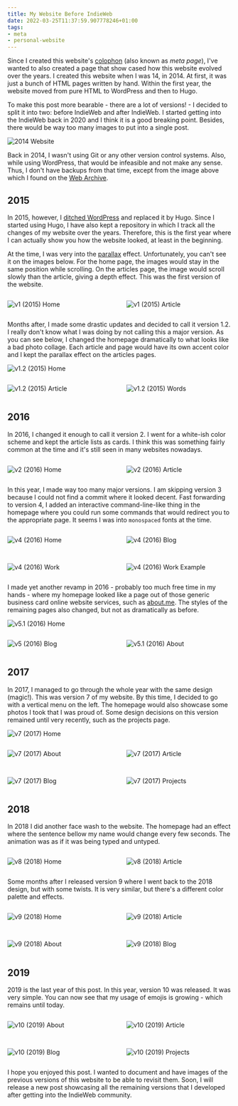 ```yaml
---
title: My Website Before IndieWeb
date: 2022-03-25T11:37:59.907778246+01:00
tags:
- meta
- personal-website
---
```


Since I created this website's [colophon](/about/#colophon) (also known as _meta page_), I've wanted to also created a page that show cased how this website evolved over the years. I created this website when I was 14, in 2014. At first, it was just a bunch of HTML pages written by hand. Within the first year, the website moved from pure HTML to WordPress and then to Hugo.

<!--more-->

<style>
.g50-50 {
  display: grid;
  grid-template-columns: 50% 50%;
  grid-gap: 1rem;
}

.g50-50 figure {
  margin: 0;
}

figure figcaption {
  display: none
}

figure img {
  border: 1px solid var(--mg);
}
</style>

To make this post more bearable - there are a lot of versions! - I decided to split it into two: before IndieWeb and after IndieWeb. I started getting into the IndieWeb back in 2020 and I think it is a good breaking point. Besides, there would be way too many images to put into a single post.

![2014 Website](cdn:/2022-03-first-website?class=fw "2014 Snapshot From Web Archive")

Back in 2014, I wasn't using Git or any other version control systems. Also, while using WordPress, that would be infeasible and not make any sense. Thus, I don't have backups from that time, except from the image above which I found on the [Web Archive](https://web.archive.org/).

## 2015

In 2015, however, I [ditched WordPress](/2015/08/12/farewell-wordpress-hello-hugo) and replaced it by Hugo. Since I started using Hugo, I have also kept a repository in which I track all the changes of my website over the years. Therefore, this is the first year where I can actually show you how the website looked, at least in the beginning.

At the time, I was very into the [parallax](https://en.wikipedia.org/wiki/Parallax) effect. Unfortunately, you can't see it on the images below. For the home page, the images would stay in the same position while scrolling. On the articles page, the image would scroll slowly than the article, giving a depth effect. This was the first version of the website.

<div class="g50-50 fw">

![v1 (2015) Home](cdn:/2022-03-v1)

![v1 (2015) Article](cdn:/2022-03-v1-article)

</div>

Months after, I made some drastic updates and decided to call it version 1.2. I really don't know what I was doing by not calling this a major version. As you can see below, I changed the homepage dramatically to what looks like a bad photo collage. Each article and page would have its own accent color and I kept the parallax effect on the articles pages.

![v1.2 (2015) Home](cdn:/2022-03-v1.2?class=fw)

<div class="g50-50 fw">

![v1.2 (2015) Article](cdn:/2022-03-v1.2-article)

![v1.2 (2015) Words](cdn:/2022-03-v1.2-words)

</div>

## 2016

In 2016, I changed it enough to call it version 2. I went for a white-ish color scheme and kept the article lists as cards. I think this was something fairly common at the time and it's still seen in many websites nowadays.

<div class="g50-50 fw">

![v2 (2016) Home](cdn:/2022-03-v2)

![v2 (2016) Article](cdn:/2022-03-v2-article)

</div>

In this year, I made way too many major versions. I am skipping version 3 because I could not find a commit where it looked decent. Fast forwarding to version 4, I added an interactive command-line-like thing in the homepage where you could run some commands that would redirect you to the appropriate page. It seems I was into `monospaced` fonts at the time.

<div class="g50-50 fw">

![v4 (2016) Home](cdn:/2022-03-v4)

![v4 (2016) Blog](cdn:/2022-03-v4-blog)

![v4 (2016) Work](cdn:/2022-03-v4-work)

![v4 (2016) Work Example](cdn:/2022-03-v4-work-example)

</div>

I made yet another revamp in 2016 - probably too much free time in my hands - where my homepage looked like a page out of those generic business card online website services, such as [about.me](https://about.me/). The styles of the remaining pages also changed, but not as dramatically as before.

![v5.1 (2016) Home](cdn:/2022-03-v5.1-home?class=fw)

<div class="g50-50 fw">

![v5 (2016) Blog](cdn:/2022-03-v5-blog)

![v5.1 (2016) About](cdn:/2022-03-v5.1-about)

</div>

## 2017

In 2017, I managed to go through the whole year with the same design (magic!). This was version 7 of my website. By this time, I decided to go with a vertical menu on the left. The homepage would also showcase some photos I took that I was proud of. Some design decisions on this version remained until very recently, such as the projects page.
 
![v7 (2017) Home](cdn:/2022-03-v7-home?class=fw)

<div class="g50-50 fw">

![v7 (2017) About](cdn:/2022-03-v7-about)

![v7 (2017) Article](cdn:/2022-03-v7-article)

![v7 (2017) Blog](cdn:/2022-03-v7-blog)

![v7 (2017) Projects](cdn:/2022-03-v7-projects)

</div>

## 2018

In 2018 I did another face wash to the website. The homepage had an effect where the sentence bellow my name would change every few seconds. The animation was as if it was being typed and untyped.

<div class="g50-50 fw">

![v8 (2018) Home](cdn:/2022-03-v8-home)

![v8 (2018) Article](cdn:/2022-03-v8-post)

</div>

Some months after I released version 9 where I went back to the 2018 design, but with some twists. It is very similar, but there's a different color palette and effects.

<div class="g50-50 fw">

![v9 (2018) Home](cdn:/2022-03-v9-home)

![v9 (2018) Article](cdn:/2022-03-v9-article)

![v9 (2018) About](cdn:/2022-03-v9-about)

![v9 (2018) Blog](cdn:/2022-03-v9-blog)

</div>

## 2019

2019 is the last year of this post. In this year, version 10 was released. It was very simple. You can now see that my usage of emojis is growing - which remains until today.

<div class="g50-50 fw">

![v10 (2019) About](cdn:/2022-03-v10-about)

![v10 (2019) Article](cdn:/2022-03-v10-article)

![v10 (2019) Blog](cdn:/2022-03-v10-blog)

![v10 (2019) Projects](cdn:/2022-03-v10-projects)

</div>

I hope you enjoyed this post. I wanted to document and have images of the previous versions of this website to be able to revisit them. Soon, I will release a new post showcasing all the remaining versions that I developed after getting into the IndieWeb community.
